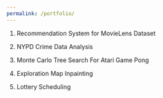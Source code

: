 ```yaml
---
permalink: /portfolio/
---
```


1.    Recommendation System for MovieLens Dataset

2.    NYPD Crime Data Analysis

3.    Monte Carlo Tree Search For Atari Game Pong

4.    Exploration Map Inpainting

5.    Lottery Scheduling